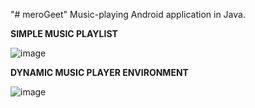 "# meroGeet" 
Music-playing Android application in Java.

**SIMPLE MUSIC PLAYLIST**

![image](https://user-images.githubusercontent.com/46051008/195601955-bcf3112f-eaec-42e9-b19a-9ca891fd2da9.png)


**DYNAMIC MUSIC PLAYER ENVIRONMENT**

![image](https://user-images.githubusercontent.com/46051008/195602084-7cd0ec5d-f3f5-406b-9aea-f96a3f20f660.png)
